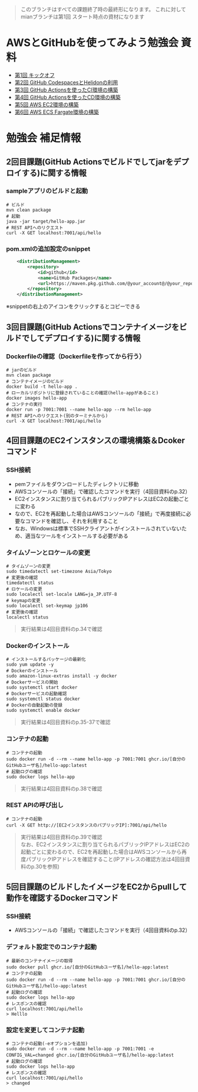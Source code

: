 > このブランチはすべての課題終了時の最終形になります。
> これに対してmianブランチは第1回 スタート時点の資材になります

# AWSとGitHubを使ってみよう勉強会 資料
- [第1回 キックオフ](docs/AWSとGitHub勉強会_1st_キックオフ.pdf)
- [第2回 GitHub CodespacesとHelidonの利用](docs/AWSとGitHub勉強会_2nd_CodespacesとHelidon.pdf)
- [第3回 GitHub Actionsを使ったCI環境の構築](docs/AWSとGitHub勉強会_3rd_GitHub_CI.pdf)
- [第4回 GitHub Actionsを使ったCD環境の構築](docs/AWSとGitHub勉強会_4th_GitHub_CD.pdf)
- [第5回 AWS EC2環境の構築](docs/AWSとGitHub勉強会_5th_EC2.pdf)
- [第6回 AWS ECS Fargate環境の構築](docs/AWSとGitHub勉強会_6th_Fargate.pdf)

 
# 勉強会 補足情報
## 2回目課題(GitHub Actionsでビルドでしてjarをデプロイする)に関する情報
### sampleアプリのビルドと起動
```shell
# ビルド
mvn clean package
# 起動
java -jar target/hello-app.jar
# REST APIへのリクエスト
curl -X GET localhost:7001/api/hello
```
### pom.xmlの追加設定のsnippet
```xml
	<distributionManagement>
		<repository>
			<id>github</id>
			<name>GitHub Packages</name>
			<url>https://maven.pkg.github.com/@your_account@/@your_repository@</url>
		</repository>
	</distributionManagement>
```
※snippetの右上のアイコンをクリックするとコピーできる


## 3回目課題(GitHub Actionsでコンテナイメージをビルドでしてデプロイする)に関する情報
### Dockerfileの確認（Dockerfileを作ってから行う）
```shell
# jarのビルド
mvn clean package
# コンテナイメージのビルド
docker build -t hello-app .
# ローカルリポジトリに登録されていることの確認(hello-appがあること)
docker images hello-app
# コンテナの実行
docker run -p 7001:7001 --name hello-app --rm hello-app
# REST APIへのリクエスト(別のターミナルから)
curl -X GET localhost:7001/api/hello
```

## 4回目課題のEC2インスタンスの環境構築＆Dcokerコマンド
### SSH接続
- pemファイルをダウンロードしたディレクトリに移動
- AWSコンソールの「接続」で確認したコマンドを実行（4回目資料のp.32）
- EC2インスタンスに割り当てられるパブリックIPアドレスはEC2の起動ごとに変わる
- なので、EC2を再起動した場合はAWSコンソールの「接続」で再度接続に必要なコマンドを確認し、それを利用すること
- なお、Windowsは標準でSSHクライアントがインストールされていないため、適当なツールをインストールする必要がある

### タイムゾーンとロケールの変更
```shell
# タイムゾーンの変更
sudo timedatectl set-timezone Asia/Tokyo
# 変更後の確認
timedatectl status
# ロケールの変更
sudo localectl set-locale LANG=ja_JP.UTF-8
# keymapの変更
sudo localectl set-keymap jp106
# 変更後の確認
localectl status
```
> 実行結果は4回目資料のp.34で確認

### Dockerのインストール
```shell
# インストールするパッケージの最新化
sudo yum update -y
# Dockerのインストール
sudo amazon-linux-extras install -y docker
# Dockerサービスの開始
sudo systemctl start docker
# Dockerサービスの起動確認
sudo systemctl status docker
# Dockerの自動起動の登録
sudo systemctl enable docker
```
> 実行結果は4回目資料のp.35-37で確認

### コンテナの起動
```shell
# コンテナの起動
sudo docker run -d --rm --name hello-app -p 7001:7001 ghcr.io/[自分のGitHubユーザ名]/hello-app:latest
# 起動ログの確認
sudo docker logs hello-app
```
> 実行結果は4回目資料のp.38で確認

### REST APIの呼び出し
```shell
# コンテナの起動
curl -X GET http://[EC2インスタンスのパブリックIP]:7001/api/hello
```
> 実行結果は4回目資料のp.39で確認  
> なお、EC2インスタンスに割り当てられるパブリックIPアドレスはEC2の起動ごとに変わるので、EC2を再起動した場合はAWSコンソールから再度パブリックIPアドレスを確認すること(IPアドレスの確認方法は4回目資料のp.30を参照)


## 5回目課題のビルドしたイメージをEC2からpullして動作を確認するDockerコマンド
### SSH接続
- AWSコンソールの「接続」で確認したコマンドを実行（4回目資料のp.32）

### デフォルト設定でのコンテナ起動
```shell
# 最新のコンテナイメージの取得
sudo docker pull ghcr.io/[自分のGitHubユーザ名]/hello-app:latest
# コンテナの起動
sudo docker run -d --rm --name hello-app -p 7001:7001 ghcr.io/[自分のGitHubユーザ名]/hello-app:latest
# 起動ログの確認
sudo docker logs hello-app
# レスポンスの確認
curl localhost:7001/api/hello
> Helllo
```
### 設定を変更してコンテナ起動
```shell
# コンテナの起動(-eオプションを追加)
sudo docker run -d --rm --name hello-app -p 7001:7001 -e CONFIG_VAL=changed ghcr.io/[自分のGitHubユーザ名]/hello-app:latest
# 起動ログの確認
sudo docker logs hello-app
# レスポンスの確認
curl localhost:7001/api/hello
> changed
```


